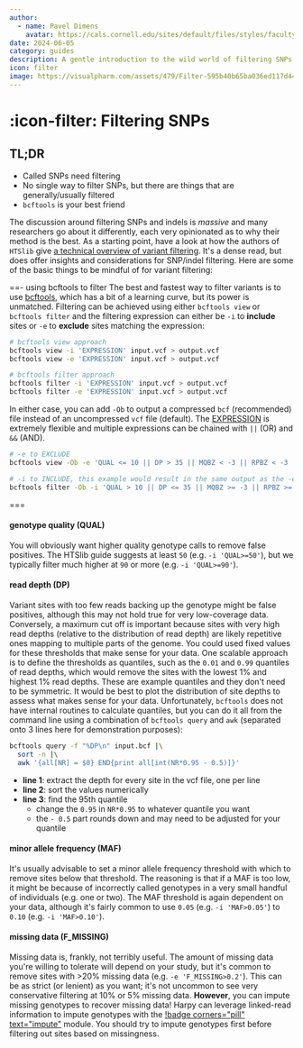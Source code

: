 ```yaml
---
author: 
  - name: Pavel Dimens
    avatar: https://cals.cornell.edu/sites/default/files/styles/faculty/public/2024-09/afs-headshot-high-res-2cropped_0.jpg
date: 2024-06-05
category: guides
description: A gentle introduction to the wild world of filtering SNPs
icon: filter
image: https://visualpharm.com/assets/479/Filter-595b40b65ba036ed117d440c.svg
---
```


# :icon-filter: Filtering SNPs
## TL;DR
- Called SNPs need filtering
- No single way to filter SNPs, but there are things that are generally/usually filtered
- `bcftools` is your best friend

The discussion around filtering SNPs and indels is _massive_ and many researchers go about it differently, each very
opinionated as to why their method is the best. As a starting point, have a look at how the authors of `HTSlib` give [a
technical overview of variant filtering](http://www.htslib.org/workflow/filter.html). It's a dense read, but does offer
insights and considerations for SNP/indel filtering. Here are some of the basic things to be mindful of for variant filtering:

==- using bcftools to filter
The best and fastest way to filter variants is to use [bcftools](https://samtools.github.io/bcftools/bcftools.html#expressions),
which has a bit of a learning curve, but its power is unmatched. Filtering can be achieved using either `bcftools view` or `bcftools filter`
and the filtering expression can either be `-i` to **include** sites or `-e` to **exclude** sites matching the expression: 
```bash
# bcftools view approach
bcftools view -i 'EXPRESSION' input.vcf > output.vcf
bcftools view -e 'EXPRESSION' input.vcf > output.vcf

# bcftools filter approach
bcftools filter -i 'EXPRESSION' input.vcf > output.vcf
bcftools filter -e 'EXPRESSION' input.vcf > output.vcf
```
In either case, you can add `-Ob` to output a compressed `bcf` (recommended) file instead of an uncompressed `vcf` file (default). The
[EXPRESSION](https://samtools.github.io/bcftools/bcftools.html#expressions) is extremely flexible and multiple expressions can be chained
with `||` (OR) and `&&` (AND).
```bash filtering expression examples
# -e to EXCLUDE
bcftools view -Ob -e 'QUAL <= 10 || DP > 35 || MQBZ < -3 || RPBZ < -3 || RPBZ > 3 || FORMAT/SP > 32 || SCBZ > 3' in.vcf > out.bcf

# -i to INCLUDE, this example would result in the same output as the -e example
bcftools filter -Ob -i 'QUAL > 10 || DP <= 35 || MQBZ >= -3 || RPBZ >= -3 || RPBZ <= 3 || FORMAT/SP <= 32 || SCBZ <= 3' in.vcf > out.bcf
```
===

#### genotype quality (QUAL)
You will obviously want higher quality genotype calls to remove false positives. The HTSlib guide suggests at least `50` (e.g. `-i 'QUAL>=50'`),
but we typically filter much higher at `90` or more (e.g. `-i 'QUAL>=90'`).

#### read depth (DP)
Variant sites with too few reads backing up the genotype might be false positives, although this may not hold true for very
low-coverage data. Conversely, a maximum cut off is important because sites with very high read depths (relative to the distribution of read depth)
are likely repetitive ones mapping to multiple parts of the genome. You could used fixed values for these thresholds that make sense for your data.
One scalable approach is to define the thresholds as quantiles, such as the `0.01` and `0.99` quantiles of read depths, which would remove the
sites with the lowest 1% and highest 1% read depths. These are example quantiles and they don't need to be symmetric. It would be best to
plot the distribution of site depths to assess what makes sense for your data. Unfortunately, `bcftools` does not have internal routines to calculate
quantiles, but you can do it all from the command line using a combination of `bcftools query` and `awk` (separated onto 3 lines here for demonstration purposes):
```bash # find a specific depth quantile
bcftools query -f "%DP\n" input.bcf |\
  sort -n |\
  awk '{all[NR] = $0} END{print all[int(NR*0.95 - 0.5)]}'
```
- **line 1**: extract the depth for every site in the vcf file, one per line
- **line 2**: sort the values numerically
- **line 3**: find the 95th quantile
    - change the `0.95` in `NR*0.95` to whatever quantile you want
    - the `- 0.5` part rounds down and may need to be adjusted for your quantile

#### minor allele frequency (MAF)
It's usually advisable to set a minor allele frequency threshold with which to remove sites below that threshold. The reasoning
is that if a MAF is too low, it might be because of incorrectly called genotypes in a very small handful of individuals (e.g. one or two). The MAF threshold is again dependent on your data, although it's
fairly common to use `0.05` (e.g. `-i 'MAF>0.05'`) to `0.10` (e.g. `-i 'MAF>0.10'`).

#### missing data (F_MISSING)
Missing data is, frankly, not terribly useful. The amount of missing data you're willing to tolerate will depend on your study, but
it's common to remove sites with >20% missing data (e.g. `-e 'F_MISSING>0.2'`). This can be as strict (or lenient) as you want; it's not uncommon to see very
conservative filtering at 10% or 5% missing data. **However**, you can impute missing genotypes to recover
missing data! Harpy can leverage linked-read information to impute genotypes with the [!badge corners="pill" text="impute"](/Workflows/impute.md)
module. You should try to impute genotypes first before filtering out sites based on missingness.

